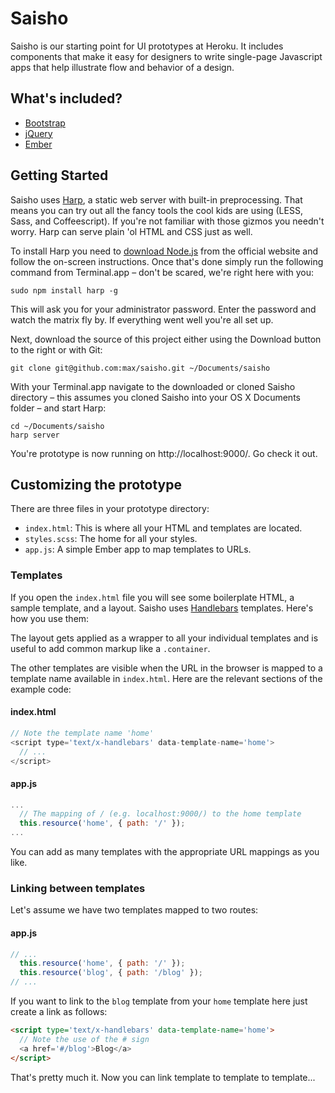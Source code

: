# Saisho

Saisho is our starting point for UI prototypes at Heroku. It includes components
that make it easy for designers to write single-page Javascript apps that help
illustrate flow and behavior of a design.

## What's included?

- [Bootstrap][bootstrap]
- [jQuery][jquery]
- [Ember][ember]

## Getting Started

Saisho uses [Harp][harp], a static web server with built-in preprocessing. That
means you can try out all the fancy tools the cool kids are using (LESS, Sass,
and Coffeescript). If you're not familiar with those gizmos you needn't worry.
Harp can serve plain 'ol HTML and CSS just as well.

To install Harp you need to [download Node.js][node] from the official website
and follow the on-screen instructions. Once that's done simply run the following
command from Terminal.app – don't be scared, we're right here with you:

```shell
sudo npm install harp -g
```

This will ask you for your administrator password. Enter the password and watch
the matrix fly by. If everything went well you're all set up.

Next, download the source of this project either using the Download button to
the right or with Git:

```shell
git clone git@github.com:max/saisho.git ~/Documents/saisho
```

With your Terminal.app navigate to the downloaded or cloned Saisho directory –
this assumes you cloned Saisho into your OS X Documents folder – and start Harp:

```shell
cd ~/Documents/saisho
harp server
```

You're prototype is now running on http://localhost:9000/. Go check it out.

## Customizing the prototype

There are three files in your prototype directory:

- `index.html`: This is where all your HTML and templates are located.
- `styles.scss`: The home for all your styles.
- `app.js`: A simple Ember app to map templates to URLs.

### Templates

If you open the `index.html` file you will see some boilerplate HTML, a sample
template, and a layout. Saisho uses [Handlebars][handlebars] templates. Here's
how you use them:

The layout gets applied as a wrapper to all your individual templates and is
useful to add common markup like a `.container`.

The other templates are visible when the URL in the browser is mapped to a
template name available in `index.html`. Here are the relevant sections of the
example code:

#### index.html

```js
// Note the template name 'home'
<script type='text/x-handlebars' data-template-name='home'>
  // ...
</script>
```

#### app.js

```js
...
  // The mapping of / (e.g. localhost:9000/) to the home template
  this.resource('home', { path: '/' });
...
```

You can add as many templates with the appropriate URL mappings as you like.

### Linking between templates

Let's assume we have two templates mapped to two routes:

#### app.js

```js
// ...
  this.resource('home', { path: '/' });
  this.resource('blog', { path: '/blog' });
// ...
```

If you want to link to the `blog` template from your `home` template here just
create a link as follows:

```html
<script type='text/x-handlebars' data-template-name='home'>
  // Note the use of the # sign
  <a href='#/blog'>Blog</a>
</script>
```

That's pretty much it. Now you can link template to template to template...

[bootstrap]: http://getboostrap.com/
[jquery]: http://jquery.com/
[ember]: http://emberjs.com/
[harp]: http://harpjs.com/
[node]: http://nodejs.org/
[handlebars]: http://handlebarsjs.com/
